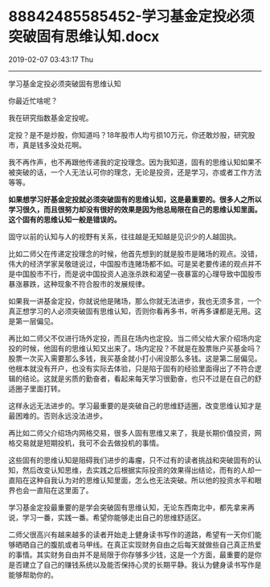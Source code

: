 # 88842485585452-学习基金定投必须突破固有思维认知.docx

2019-02-07 03:43:17 Thu

----

学习基金定投必须突破固有思维认知

你最近忙啥呢？

我在研究指数基金定投呢。

定投？是不是炒股，你知道吗？18年股市人均亏损10万元，你还敢炒股，研究股市，真是钱多没处花啊。

我不再作声，也不再跟他传递我的定投理念。因为我知道，固有的思维认知如果不被突破的话，一个人无法认可你的理念，无论是投资，还是学习，亦或者工作方法等等。

__如果想学习好基金定投就必须突破固有的思维认知，这是最重要的。很多人之所以学习很久，而且很努力却没有很好的效果是因为他总局限在自己的思维认知里面。这个固有的思维认知一般是错误的。__

固守以前的认知与人的视野有关系，往往越是无知越是见识少的人越固执。

比如二师父在传递定投理念的时候，他首先想到的就是股市是赌场的观点。没错，伟大的经济学家吴敬琏说过，中国股市连赌场都不如。可是吴老要传递的观点并不是中国股市不行，而是说中国投资人追涨杀跌和渴望一夜暴富的心理导致中国股市暴涨暴跌，这种现象不符合股市的发展规律。

如果我一讲基金定投，你就说他是赌场，那么你就无法进步，我也无须多言，一个真正想学习的人必须突破固有思维认知，否则你看再多书，听再多课都是无用。这是第一层偏见。

再比如二师父不仅进行场外定投，而且在场内也定投。当二师父给大家介绍场内定投的时候，他固有的思维认知又出来了。场内定投？不就是在股票账户买基金吗？股票一次买入需要那么多钱，我买基金就小打小闹没那么多钱。这是第二层偏见。他根本就没有开户，也没有实际去体验，只是陷于固有的经验里面得出了不符合逻辑的结论。这就是劣质的勤奋者，看起来每天学习很勤奋，也只不过是在自己的舒适圈子里面打转。

这样永远无法进步的。学习最重要的是突破自己的思维舒适圈，改变思维认知才是最困难的。否则永远没法进步。

再比如二师父介绍场内网格交易，很多人固有思维又来了，我是长期价值投资，网格交易就是短期投机，我可不会去做投机的事情。

这些固有的思维认知是阻碍我们进步的毒瘤，只不过有的读者挑战和突破固有的认知，然后改变认知思维，去实践之后根据实际投资的效果得出结论，而有的人却一直陷在这种自我认为对的思维认知里面，怎么也无法突破。所以他的投资水平和眼界也会一直陷在这里面了。

学习基金定投最重要的是学会突破固有思维认知，无论东西南北中，都先拿来再说，学习一番，实践一番。希望你能够走出自己的思维舒适区。

二师父很高兴有越来越多的读者开始走上健身读书写作的道路，希望有一天你们能够晒晒自己的腹肌或者马甲线。在真正实现财务自由之后每天就做些自己真正热爱的事情。其实财务自由并不是局限于你存够多少钱，这是一个方面，最重要的是你是否建立了自己的赚钱系统以及能否保持心灵的长期平静。我认为健身读书写作是能够帮助你的。

